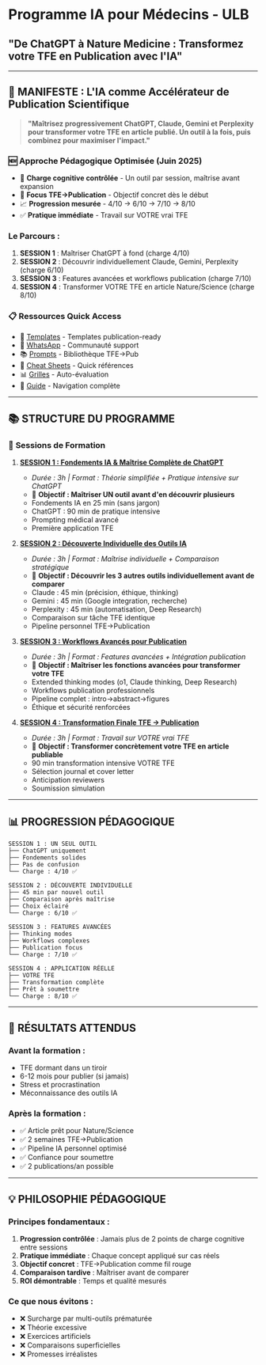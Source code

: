 # Programme IA pour Médecins - ULB 
## "De ChatGPT à Nature Medicine : Transformez votre TFE en Publication avec l'IA"

---

## 🎯 **MANIFESTE : L'IA comme Accélérateur de Publication Scientifique**

> **"Maîtrisez progressivement ChatGPT, Claude, Gemini et Perplexity pour transformer votre TFE en article publié. Un outil à la fois, puis combinez pour maximiser l'impact."**

### 🆕 **Approche Pédagogique Optimisée (Juin 2025)**
- 🧠 **Charge cognitive contrôlée** - Un outil par session, maîtrise avant expansion
- 🎯 **Focus TFE→Publication** - Objectif concret dès le début
- 📈 **Progression mesurée** - 4/10 → 6/10 → 7/10 → 8/10
- ✅ **Pratique immédiate** - Travail sur VOTRE vrai TFE

### Le Parcours : 
1. **SESSION 1** : Maîtriser ChatGPT à fond (charge 4/10)
2. **SESSION 2** : Découvrir individuellement Claude, Gemini, Perplexity (charge 6/10)
3. **SESSION 3** : Features avancées et workflows publication (charge 7/10)
4. **SESSION 4** : Transformer VOTRE TFE en article Nature/Science (charge 8/10)

### 📋 **Ressources Quick Access**
- 📱 [Templates](../ressources/templates_all.md) - Templates publication-ready
- 💬 [WhatsApp](../ressources/whatsapp_collaboration_guide.md) - Communauté support
- 📚 [Prompts](../ressources/bibliotheque_prompts.md) - Bibliothèque TFE→Pub
- 🔧 [Cheat Sheets](../ressources/cheatsheets_sessions.md) - Quick références
- 📊 [Grilles](../ressources/grilles_evaluation.md) - Auto-évaluation
- 📖 [Guide](../ressources/README.md) - Navigation complète

---

## 📚 **STRUCTURE DU PROGRAMME**

### 📅 **Sessions de Formation**

1. **[SESSION 1 : Fondements IA & Maîtrise Complète de ChatGPT](./session1_fondements_decouverte.md)**
   - *Durée : 3h | Format : Théorie simplifiée + Pratique intensive sur ChatGPT*
   - 🎯 **Objectif : Maîtriser UN outil avant d'en découvrir plusieurs**
   - Fondements IA en 25 min (sans jargon)
   - ChatGPT : 90 min de pratique intensive
   - Prompting médical avancé
   - Première application TFE

2. **[SESSION 2 : Découverte Individuelle des Outils IA](./session2_decouverte_outils.md)**
   - *Durée : 3h | Format : Maîtrise individuelle + Comparaison stratégique*
   - 🎯 **Objectif : Découvrir les 3 autres outils individuellement avant de comparer**
   - Claude : 45 min (précision, éthique, thinking)
   - Gemini : 45 min (Google integration, recherche)
   - Perplexity : 45 min (automatisation, Deep Research)
   - Comparaison sur tâche TFE identique
   - Pipeline personnel TFE→Publication

3. **[SESSION 3 : Workflows Avancés pour Publication](./session3_workflows_publication.md)**
   - *Durée : 3h | Format : Features avancées + Intégration publication*
   - 🎯 **Objectif : Maîtriser les fonctions avancées pour transformer votre TFE**
   - Extended thinking modes (o1, Claude thinking, Deep Research)
   - Workflows publication professionnels
   - Pipeline complet : intro→abstract→figures
   - Éthique et sécurité renforcées

4. **[SESSION 4 : Transformation Finale TFE → Publication](./session4_transformation_finale.md)**
   - *Durée : 3h | Format : Travail sur VOTRE vrai TFE*
   - 🎯 **Objectif : Transformer concrètement votre TFE en article publiable**
   - 90 min transformation intensive VOTRE TFE
   - Sélection journal et cover letter
   - Anticipation reviewers
   - Soumission simulation

---

## 📊 **PROGRESSION PÉDAGOGIQUE**

```
SESSION 1 : UN SEUL OUTIL
├── ChatGPT uniquement
├── Fondements solides
├── Pas de confusion
└── Charge : 4/10 ✅

SESSION 2 : DÉCOUVERTE INDIVIDUELLE
├── 45 min par nouvel outil
├── Comparaison après maîtrise
├── Choix éclairé
└── Charge : 6/10 ✅

SESSION 3 : FEATURES AVANCÉES
├── Thinking modes
├── Workflows complexes
├── Publication focus
└── Charge : 7/10 ✅

SESSION 4 : APPLICATION RÉELLE
├── VOTRE TFE
├── Transformation complète
├── Prêt à soumettre
└── Charge : 8/10 ✅
```

---

## 🎯 **RÉSULTATS ATTENDUS**

### Avant la formation :
- TFE dormant dans un tiroir
- 6-12 mois pour publier (si jamais)
- Stress et procrastination
- Méconnaissance des outils IA

### Après la formation :
- ✅ Article prêt pour Nature/Science
- ✅ 2 semaines TFE→Publication
- ✅ Pipeline IA personnel optimisé
- ✅ Confiance pour soumettre
- ✅ 2 publications/an possible

---

## 💡 **PHILOSOPHIE PÉDAGOGIQUE**

### Principes fondamentaux :
1. **Progression contrôlée** : Jamais plus de 2 points de charge cognitive entre sessions
2. **Pratique immédiate** : Chaque concept appliqué sur cas réels
3. **Objectif concret** : TFE→Publication comme fil rouge
4. **Comparaison tardive** : Maîtriser avant de comparer
5. **ROI démontrable** : Temps et qualité mesurés

### Ce que nous évitons :
- ❌ Surcharge par multi-outils prématurée
- ❌ Théorie excessive
- ❌ Exercices artificiels
- ❌ Comparaisons superficielles
- ❌ Promesses irréalistes
